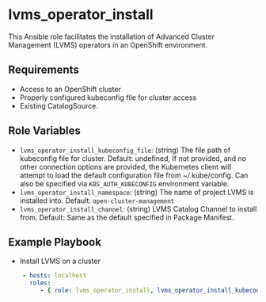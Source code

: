 lvms_operator_install
=========

This Ansible role facilitates the installation of Advanced Cluster Management (LVMS) operators in an OpenShift environment.

Requirements
------------
* Access to an OpenShift cluster
* Properly configured kubeconfig file for cluster access
* Existing CatalogSource.


Role Variables
--------------

* `lvms_operator_install_kubeconfig_file`: (string) The file path of kubeconfig file for cluster. Default: undefined, If not provided, and no other connection options are provided, the Kubernetes client will attempt to load the default configuration file from ~/.kube/config. Can also be specified via `K8S_AUTH_KUBECONFIG` environment variable.
* `lvms_operator_install_namespace`: (string) The name of project LVMS is installed into. Default: `open-cluster-management`
* `lvms_operator_install_channel`: (string) LVMS Catalog Channel to install from. Default: Same as the default specified in Package Manifest.


Example Playbook
----------------

* Install LVMS on a cluster

```yaml
    - hosts: localhost
      roles:
         - { role: lvms_operator_install, lvms_operator_install_kubeconfig_file: "/tmp/kubeconfig" }
```
